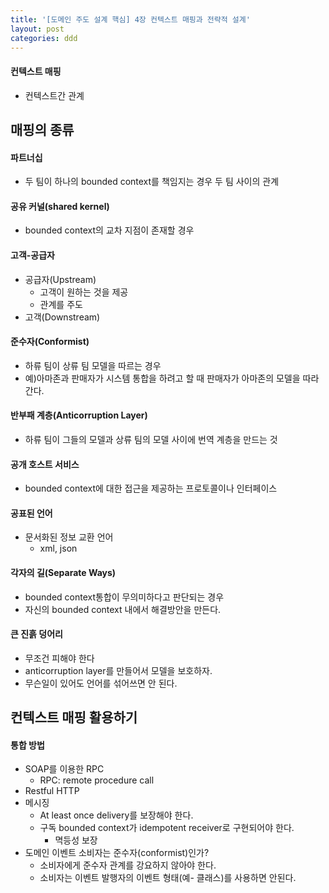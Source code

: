 ```yaml
---
title: '[도메인 주도 설계 핵심] 4장 컨텍스트 매핑과 전략적 설계'
layout: post
categories: ddd
---
```


#### 컨텍스트 매핑
- 컨텍스트간 관계

## 매핑의 종류

#### 파트너십
- 두 팀이 하나의 bounded context를 책임지는 경우 두 팀 사이의 관계

#### 공유 커널(shared kernel)
- bounded context의 교차 지점이 존재할 경우

#### 고객-공급자
- 공급자(Upstream)
  - 고객이 원하는 것을 제공
  - 관계를 주도
- 고객(Downstream)

#### 준수자(Conformist)
- 하류 팀이 상류 팀 모델을 따르는 경우
- 예)아마존과 판매자가 시스템 통합을 하려고 할 때 판매자가 아마존의 모델을 따라간다.

#### 반부패 계층(Anticorruption Layer)
- 하류 팀이 그들의 모델과 상류 팀의 모델 사이에 번역 계층을 만드는 것

#### 공개 호스트 서비스
- bounded context에 대한 접근을 제공하는 프로토콜이나 인터페이스

#### 공표된 언어
- 문서화된 정보 교환 언어
  - xml, json

#### 각자의 길(Separate Ways)
- bounded context통합이 무의미하다고 판단되는 경우
- 자신의 bounded context 내에서 해결방안을 만든다.

#### 큰 진흙 덩어리
- 무조건 피해야 한다
- anticorruption layer를 만들어서 모델을 보호하자.
- 무슨일이 있어도 언어를 섞어쓰면 안 된다.

## 컨텍스트 매핑 활용하기

#### 통합 방법
- SOAP를 이용한 RPC
  - RPC: remote procedure call
- Restful HTTP
- 메시징
  - At least once delivery를 보장해야 한다.
  - 구독 bounded context가 idempotent receiver로 구현되어야 한다.
    - 멱등성 보장
- 도메인 이벤트 소비자는 준수자(conformist)인가?
  - 소비자에게 준수자 관계를 강요하지 않아야 한다.
  - 소비자는 이벤트 발행자의 이벤트 형태(예- 클래스)를 사용하면 안된다.

